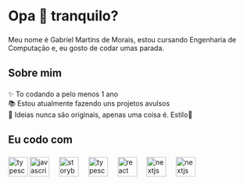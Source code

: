 <h1 align="left">Opa 👋 tranquilo?</h1>

###

<p align="left">Meu nome é Gabriel Martins de Morais, estou cursando Engenharia de Computação e, eu gosto de codar umas parada.</p>

###

<h2 align="left">Sobre mim</h2>

###

<p align="left">✨ To codando a pelo menos 1 ano<br>📚 Estou atualmente fazendo uns projetos avulsos<br>🎲 Ideias nunca são originais, apenas uma coisa é. Estilo🤙</p>

###

<h2 align="left">Eu codo com</h2>

###

<div align="left">
<img src="https://cdn.jsdelivr.net/gh/devicons/devicon/icons/javascript/javascript-original.svg" height="40" alt="typescript logo"  />
  <img src="https://cdn.jsdelivr.net/gh/devicons/devicon/icons/c/c-original.svg" height="40" alt="javascript logo"  />
  <img width="12" />
  <img src="https://raw.githubusercontent.com/isocpp/logos/master/cpp_logo.png" height="40" alt="storybook logo"  />
  <img width="12" />
  <img src="https://cdn.jsdelivr.net/gh/devicons/devicon/icons/typescript/typescript-original.svg" height="40" alt="typescript logo"  />
  <img width="12" />
  <img src="https://cdn.jsdelivr.net/gh/devicons/devicon/icons/react/react-original.svg" height="40" alt="react logo"  />
  <img width="12" />
    <img src="https://cdn.jsdelivr.net/gh/devicons/devicon/icons/python/python-original.svg" height="40" alt="nextjs logo"  />
  <img width="12" />
  <img src="https://codefinder.dev/static/assets/languages/Assembly.png" height="40" alt="nextjs logo"  />
  <img width="12" />


</div>

###
